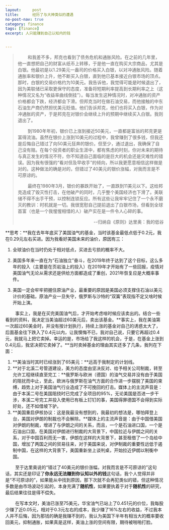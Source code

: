 ```yaml
---
layout:     post
title:      经历了与大神类似的遭遇
no-post-nav: true
category: finance
tags: [finance]
excerpt: 人只能赚到自己认知内的钱


---
```


> &nbsp;&nbsp;&nbsp;&nbsp;&nbsp;&nbsp;&nbsp;&nbsp;和我差不多，邦克也看到了债务危机和通胀风险。在之前的几年里，他一直想把自己的财富从纸币上转移，于是他一直在购买大宗商品，尤其是白银。他最初是以1.29美元一盎司的价格买入白银，以对冲通胀风险。随着通胀率和银价上升，他不断买入白银，直到他已基本接近白银市场的顶点。那时，白银的交易价格约为10美元。我告诉他，我觉得可能是时候退出了，因为美联储已采取更保守的态度，准备将短期利率提高到长期利率之上（这种情况又名为“收益率曲线倒挂”）。每当发生这种情况时，对冲通胀的资产价格都会下跌，经济都会下滑。但邦克当时在做石油交易，而他接触的中东石油生产商仍然担忧美元贬值。他们告诉邦克，他们也将买入白银，作为对冲通胀的资产，于是邦克在对银价会继续上升的预期中继续买入白银。我则退出了。
>
> &nbsp;&nbsp;&nbsp;&nbsp;&nbsp;&nbsp;&nbsp;&nbsp;到1980年年初，银价已上涨到接近50美元，一直都是富翁的邦克更是富得流油。虽然在银价上涨到10美元的过程中，我曾赚到了很多钱，但我还是后悔自己错过了向50美元狂奔的银价。但至少，通过退出，我确保了自己没有赔。在每个投资者的职业生涯中，都有焦虑的时刻，你对未来的期待与真正发生的情况不符，你不知道自己面临的是巨大的机会还是灾难性的错误。因为我有很强的“看对但及早收手”的倾向，所以我更愿意相信这样做是对的。这种做法的确是对的，但错过了40美元的银价涨幅，对我而言是不可原谅的。
>
> &nbsp;&nbsp;&nbsp;&nbsp;&nbsp;&nbsp;&nbsp;&nbsp;最终在1980年3月，银价的暴跌开始了，一直跌到11美元以下。这给邦克造成了毁灭性打击，在他破产的同时，几乎整个美国经济也下滑了。美联储不得不出手干预，以控制连锁反应。所有这些让我牢牢记住了一个永不磨灭的教训：时机就是一切。我很宽慰自己提前退出了白银市场，但看到全球首富（也是一个我惺惺相惜的人）破产实在是一件令人心碎的事。
>
> <div style="text-align: right">--归纳自《原则》达里奥：我的低谷</div>

**思考：**我在去年年底买了美国油气的基金，当时该基金最低点低于0.2元，我在0.29元左右买进。因为我看好美国未来的油价，原因有三：

1. 全球油价在当时仍处于相对低点，买进去亏损的概率不大。

2. 美国多年来一直在为“石油独立”奋斗，在2019年终于达到了这个目标，这么多年的投入（主要是在页岩油上的投入）在2019年才开始有了一些回报，疫情对美国油气无论从需求还是供给方面都造成了重创，2021年恢复应是大概率事件。

3. 美国一定会牢牢把握住原油产业，最重要的原因是美国必须支撑住石油以美元计价的基础，原油产业一旦失守，俄罗斯与沙特的“双簧”表现指不定又啥时候开始上演。

&nbsp;&nbsp;&nbsp;&nbsp;&nbsp;&nbsp;&nbsp;&nbsp;事实上，我是在买完美国油气后，才开始考虑啥时候应该卖出的。结合一些看到的资料，我决定当美油超过60美元后，卖出该基金。**事实上，我在美油第一次超过60美金时，并没有按计划执行，持续上涨的基金对自己的诱惑太大了，后面基金往下跌入了0.4元以内，让我懊悔不已，我对自己说，只要它再超过0.4元，我就马上把它卖掉。幸运的是，市场给了我这样的机会，于是，在基金上涨到0.4元后，我坚决把它卖掉了。**当时卖掉基金的理由其实还多了几条，我列在下面：

1. **美油当时其时已经涨到了65美元：**远高于我制定的计划线。
2. **对于北溪二号管道建设，美方的态度由坚决反对、给予相关公司制裁，转至允许工程继续直至完工：**俄罗斯与欧洲（德国）的油气交易并没有由于美国的阻扰而中止，至此，欧洲与俄罗斯在油气方面的合作进一步摆脱了美国的束缚，趋势上对于美国油气行业造成了不可挽回的打击。媒体上的主流声音是：由于本溪二号在美国阻挠时已完成了全项目的95%，无论美国是否进一步干涉，本溪二号完工并投入使用已有板上钉钉的事，美国得罪德国不会得到实际好处，还不如借坡下驴。
3. **美国重启伊核协议：这是我最没有想到的，我最初的想法是，哪怕拜登上台，美国对伊朗的制裁也不会解除。**媒体上的主流声音是：由于中国借美国对伊朗的制裁，增进了与伊朗之间的关系，而且，一个是石油进口国，一个是石油出口国，在美国对伊朗进行制裁的大背景下，中国拉近与伊朗之间的关系，对于中国百利而无一害，伊朗在这样的大背景下，甚至租借了一个岛给中国，增加了两国之间的贸易往来，对于美国来说，对伊制裁的重要性远低于遏制中国，在这样的大背景下，美国重新坐上谈判桌，开始拉近伊朗以制衡中国。

&nbsp;&nbsp;&nbsp;&nbsp;&nbsp;&nbsp;&nbsp;&nbsp;至于达里奥说的“错过了40美元的银价涨幅，对我而言是不可原谅的”这句话，其实还是印证了**你永远无法赚到你认知以外的钱**这句话，我个人觉得并非是“不可原谅的”，如果能从中找到原因，那下次就不会再犯类似的错，但这种情况多数是由市场波动引起的，本身充满了**随机性**，如果要执着于对于**随机性**的研究，最后结果往往是得不偿失。

&nbsp;&nbsp;&nbsp;&nbsp;&nbsp;&nbsp;&nbsp;&nbsp;在写本文时，美油已涨至75美元，华宝油气已站上了0.451元的价位，我每股少赚了近0.05元，相对于0.3元左右的成本，我少赚了16%左右的收益，不过我本人并不后悔，因为那钱的确是我赚不到的，我认为美国下半年有相当大的概率要收回美元，抑制通胀，如果真是这样，美油上涨的空间有限，期待被啪啪打脸。

